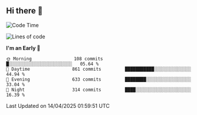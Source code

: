 ## Hi there 👋

<!--
**Wangmerlyn/Wangmerlyn** is a ✨ _special_ ✨ repository because its `README.md` (this file) appears on your GitHub profile.

Here are some ideas to get you started:

- 🔭 I’m currently working on ...
- 🌱 I’m currently learning ...
- 👯 I’m looking to collaborate on ...
- 🤔 I’m looking for help with ...
- 💬 Ask me about ...
- 📫 How to reach me: ...
- 😄 Pronouns: ...
- ⚡ Fun fact: ...
-->
<!--START_SECTION:waka-->
![Code Time](http://img.shields.io/badge/Code%20Time-180%20hrs%2011%20mins-blue)

![Lines of code](https://img.shields.io/badge/From%20Hello%20World%20I%27ve%20Written-9.8%20million%20lines%20of%20code-blue)

**I'm an Early 🐤** 

```text
🌞 Morning                108 commits         █░░░░░░░░░░░░░░░░░░░░░░░░   05.64 % 
🌆 Daytime                861 commits         ███████████░░░░░░░░░░░░░░   44.94 % 
🌃 Evening                633 commits         ████████░░░░░░░░░░░░░░░░░   33.04 % 
🌙 Night                  314 commits         ████░░░░░░░░░░░░░░░░░░░░░   16.39 % 
```



 Last Updated on 14/04/2025 01:59:51 UTC
<!--END_SECTION:waka-->
